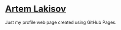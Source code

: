 # [Artem Lakisov](https://temalakisov.github.io) 
Just my profile web page created using GitHub Pages.

